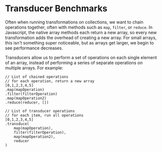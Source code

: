 # Transducer Benchmarks

Often when running transformations on collections, we want to chain operations together, often with methods such as `map`, `filter`, or `reduce`. In Javascript, the native array methods each return a new array, so every new transformation adds the overhead of creating a new array. For small arrays, this isn't something super noticeable, but as arrays get larger, we begin to see performance decreases.

Transducers allow us to perform a set of operations on each single element of an array, instead of performing a series of separate operations on multiple arrays. For example:

```
// List of chained operations
// for each operation, return a new array
[0,1,2,3,4,5]
.map(mapOperation)
.filter(filterOperation)
.map(mapOperation2) 
.reduce(reducer, []) 

// List of transducer operations
// for each item, run all operations
[0,1,2,3,4,5]
.transduce(
    map(mapOperation),
    filter(filterOperation),
    map(mapOperation2),
    reducer
)
```